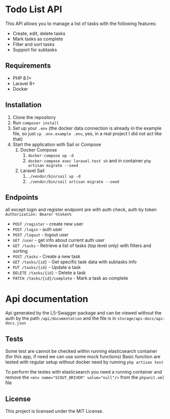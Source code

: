 # Todo List API

This API allows you to manage a list of tasks with the following features:
- Create, edit, delete tasks
- Mark tasks as complete
- Filter and sort tasks
- Support for subtasks

## Requirements

- PHP 8.1+
- Laravel 8+
- Docker

## Installation

1. Clone the repository
2. Run `composer install`
3. Set up your `.env` (the docker data connection is already in the example file, so just `cp .env.example .env`, yes,
   in a real project I did not act like that)
4. Start the application with Sail or Compose
   1. Docker Compose
      1. `docker-compose up -d`
      2. `docker-compose exec laravel.test sh` and in container `php artisan migrate --seed`
   2. Laravel Sail
      1. `./vendor/bin/sail up -d`
      2. `./vendor/bin/sail artisan migrate --seed`

## Endpoints

all except login and register endpoint are with auth check, auth by token `Authorization: Bearer %token%`

- `POST /register` - create new user
- `POST /login` - auth user
- `POST /logout` - logout user
- `GET /user` - get info about current auth user
- `GET /tasks` - Retrieve a list of tasks (top level only) with filters and sorting
- `POST /tasks` - Create a new task
- `GET /tasks/{id}` - Get specific task data with subtasks info
- `PUT /tasks/{id}` - Update a task
- `DELETE /tasks/{id}` - Delete a task
- `PATCH /tasks/{id}/complete` - Mark a task as complete

# Api documentation

Api generated by the L5-Swagger package and can be viewed without the auth by the path `/api/documentation`
and the file is in `storage/api-docs/api-docs.json`

## Tests

Some test are cannot be checked within running elasticsearch container (for this app, if need we can use some mock
functions)
Basic function are tested with regular setup without docker need by running `php artisan test`

To perform the testes with elasticsearch you need a running container and remove
the `<env name="SCOUT_DRIVER" value="null"/>` from the `phpunit.xml` file

## License

This project is licensed under the MIT License.
